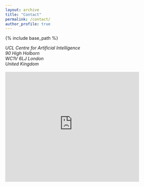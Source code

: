 ```yaml
---
layout: archive
title: "Contact"
permalink: /contact/
author_profile: true
---
```


{% include base_path %}

<address>
  UCL Centre for Artificial Intelligence<br />90 High Holborn<br /> WC1V 6LJ London<br /> United Kingdom
</address>
<br>
<!-- ([see on Google Maps](https://goo.gl/maps/5JmzYNJTt8hZufbZA)) -->

<!-- <iframe src="https://www.google.com/maps/embed?pb=!1m14!1m8!1m3!1d4965.579778013099!2d-0.12450412319706675!3d51.51707062522409!3m2!1i1024!2i768!4f13.1!3m3!1m2!1s0x48761b3585a9c137%3A0xffe1d0c346654ca5!2s90%20High%20Holborn%2C%20Holborn%2C%20London%20WC1V%206LJ!5e0!3m2!1sfr!2suk!4v1588107506410!5m2!1sfr!2suk" width="600" height="450" frameborder="0" style="border:0;" allowfullscreen="" aria-hidden="false" tabindex="0"></iframe> -->

<div style="
-webkit-filter: grayscale(100%);
filter: grayscale(100%);">
<iframe width="425" height="350" frameborder="0" scrolling="no" marginheight="0" marginwidth="0" src="https://maps.google.co.in/maps?f=q&amp;source=s_q&amp;hl=en&amp;geocode=&amp;q=Madurai,+Tamil+Nadu&amp;aq=0&amp;oq=madursi&amp;sll=10.782836,78.288503&amp;sspn=5.674603,10.755615&amp;ie=UTF8&amp;hq=&amp;hnear=Madurai,+Tamil+Nadu&amp;t=m&amp;z=12&amp;ll=9.925201,78.119775&amp;output=embed"></iframe>
</div>

<!-- <LinkedIn: [<font color="#52ADC8">mrsandeshbhat</font>](https://in.linkedin.com/in/mrsandeshbhat)> -->

<!-- <embed src="https://www.linkedin.com/in/mrsandeshbhat" width="650" height="1800" type='application/pdf'> -->
